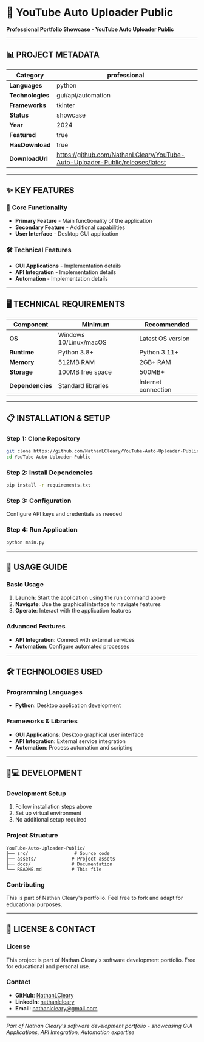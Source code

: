 # 🎯 YouTube Auto Uploader Public

**Professional Portfolio Showcase - YouTube Auto Uploader Public**

---

## 📊 **PROJECT METADATA**

| **Category** | professional |
|--------------|------------------|
| **Languages** | python |
| **Technologies** | gui/api/automation |
| **Frameworks** | tkinter |
| **Status** | showcase |
| **Year** | 2024 |
| **Featured** | true |
| **HasDownload** | true |
| **DownloadUrl** | https://github.com/NathanLCleary/YouTube-Auto-Uploader-Public/releases/latest |

---

## ✨ **KEY FEATURES**

### 🚀 **Core Functionality**
- **Primary Feature** - Main functionality of the application
- **Secondary Feature** - Additional capabilities
- **User Interface** - Desktop GUI application

### 🛠️ **Technical Features**
- **GUI Applications** - Implementation details
- **API Integration** - Implementation details
- **Automation** - Implementation details

---

## 🖥️ **TECHNICAL REQUIREMENTS**

| Component | Minimum | Recommended |
|-----------|---------|-------------|
| **OS** | Windows 10/Linux/macOS | Latest OS version |
| **Runtime** | Python 3.8+ | Python 3.11+ |
| **Memory** | 512MB RAM | 2GB+ RAM |
| **Storage** | 100MB free space | 500MB+ |
| **Dependencies** | Standard libraries | Internet connection |

---

## 📋 **INSTALLATION & SETUP**

### **Step 1: Clone Repository**
```bash
git clone https://github.com/NathanLCleary/YouTube-Auto-Uploader-Public.git
cd YouTube-Auto-Uploader-Public
```

### **Step 2: Install Dependencies**
```bash
pip install -r requirements.txt
```

### **Step 3: Configuration**
Configure API keys and credentials as needed

### **Step 4: Run Application**
```bash
python main.py
```

---

## 🎯 **USAGE GUIDE**

### **Basic Usage**
1. **Launch**: Start the application using the run command above
2. **Navigate**: Use the graphical interface to navigate features
3. **Operate**: Interact with the application features

### **Advanced Features**

- **API Integration**: Connect with external services
- **Automation**: Configure automated processes

---

## 🛠️ **TECHNOLOGIES USED**

### **Programming Languages**
- **Python**: Desktop application development

### **Frameworks & Libraries**
- **GUI Applications**: Desktop graphical user interface
- **API Integration**: External service integration
- **Automation**: Process automation and scripting

---

## 👨💻 **DEVELOPMENT**

### **Development Setup**
1. Follow installation steps above
2. Set up virtual environment
3. No additional setup required

### **Project Structure**
```
YouTube-Auto-Uploader-Public/
├── src/                 # Source code
├── assets/             # Project assets
├── docs/               # Documentation
└── README.md           # This file
```

### **Contributing**
This is part of Nathan Cleary's portfolio. Feel free to fork and adapt for educational purposes.

---

## 📄 **LICENSE & CONTACT**

### **License**
This project is part of Nathan Cleary's software development portfolio. Free for educational and personal use.

### **Contact**
- **GitHub**: [NathanLCleary](https://github.com/NathanLCleary)
- **LinkedIn**: [nathanlcleary](https://www.linkedin.com/in/nathanlcleary/)
- **Email**: nathanlcleary@gmail.com

---

*Part of Nathan Cleary's software development portfolio - showcasing GUI Applications, API Integration, Automation expertise*